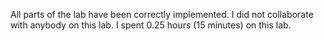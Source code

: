 All parts of the lab have been correctly implemented.
I did not collaborate with anybody on this lab.
I spent 0.25 hours (15 minutes) on this lab.
